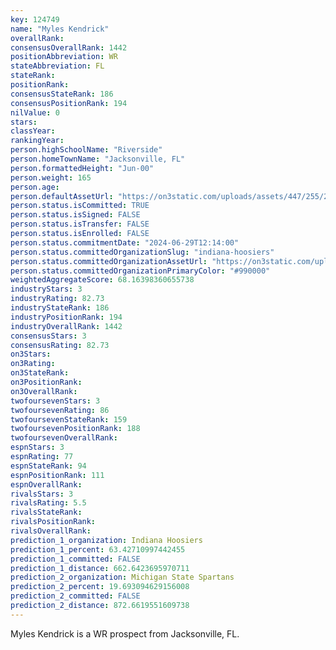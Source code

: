 ```yaml
---
key: 124749
name: "Myles Kendrick"
overallRank: 
consensusOverallRank: 1442
positionAbbreviation: WR
stateAbbreviation: FL
stateRank: 
positionRank: 
consensusStateRank: 186
consensusPositionRank: 194
nilValue: 0
stars: 
classYear: 
rankingYear: 
person.highSchoolName: "Riverside"
person.homeTownName: "Jacksonville, FL"
person.formattedHeight: "Jun-00"
person.weight: 165
person.age: 
person.defaultAssetUrl: "https://on3static.com/uploads/assets/447/255/255447.png"
person.status.isCommitted: TRUE
person.status.isSigned: FALSE
person.status.isTransfer: FALSE
person.status.isEnrolled: FALSE
person.status.commitmentDate: "2024-06-29T12:14:00"
person.status.committedOrganizationSlug: "indiana-hoosiers"
person.status.committedOrganizationAssetUrl: "https://on3static.com/uploads/assets/973/149/149973.svg"
person.status.committedOrganizationPrimaryColor: "#990000"
weightedAggregateScore: 68.16398360655738
industryStars: 3
industryRating: 82.73
industryStateRank: 186
industryPositionRank: 194
industryOverallRank: 1442
consensusStars: 3
consensusRating: 82.73
on3Stars: 
on3Rating: 
on3StateRank: 
on3PositionRank: 
on3OverallRank: 
twofoursevenStars: 3
twofoursevenRating: 86
twofoursevenStateRank: 159
twofoursevenPositionRank: 188
twofoursevenOverallRank: 
espnStars: 3
espnRating: 77
espnStateRank: 94
espnPositionRank: 111
espnOverallRank: 
rivalsStars: 3
rivalsRating: 5.5
rivalsStateRank: 
rivalsPositionRank: 
rivalsOverallRank: 
prediction_1_organization: Indiana Hoosiers
prediction_1_percent: 63.42710997442455
prediction_1_committed: FALSE
prediction_1_distance: 662.6423695970711
prediction_2_organization: Michigan State Spartans
prediction_2_percent: 19.693094629156008
prediction_2_committed: FALSE
prediction_2_distance: 872.6619551609738
---
```

Myles Kendrick is a WR prospect from Jacksonville, FL.